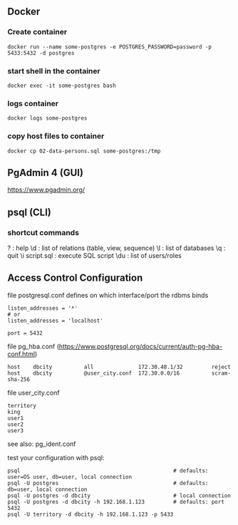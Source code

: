 ## Docker
### Create container
```
docker run --name some-postgres -e POSTGRES_PASSWORD=password -p 5433:5432 -d postgres
```
### start shell  in the container
```
docker exec -it some-postgres bash
```

### logs container
```
docker logs some-postgres
```

### copy host files to container
```
docker cp 02-data-persons.sql some-postgres:/tmp
```

## PgAdmin 4 (GUI)
https://www.pgadmin.org/

## psql (CLI)
### shortcut commands
\? : help
\d : list of relations (table, view, sequence)
\l : list of databases
\q : quit
\i script.sql : execute SQL script
\du : list of users/roles

## Access Control Configuration 
file postgresql.conf defines on which interface/port the rdbms binds
```
listen_addresses = '*' 
# or
listen_addresses = 'localhost' 

port = 5432
```

file pg_hba.conf
(https://www.postgresql.org/docs/current/auth-pg-hba-conf.html)
```
host    dbcity          all              172.30.48.1/32         reject
host    dbcity          @user_city.conf  172.30.0.0/16          scram-sha-256
```

file user_city.conf
```
territory
king
user1
user2
user3
```

see also: pg_ident.conf

test your configuration with psql:
```
psql                                                # defaults: user=OS user, db=user, local connection
psql -U postgres                                    # defaults: db=user, local connection
psql -U postgres -d dbcity                          # local connection
psql -U postgres -d dbcity -h 192.168.1.123         # defaults: port 5432
psql -U territory -d dbcity -h 192.168.1.123 -p 5433
```